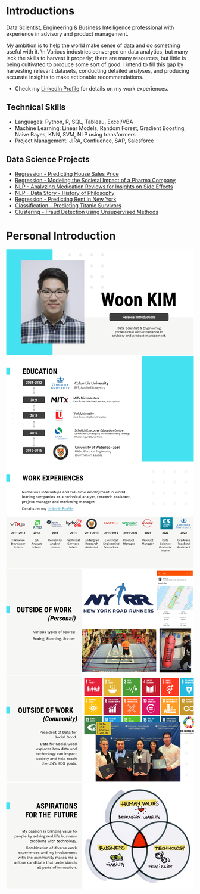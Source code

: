 # Introductions

Data Scientist, Engineering & Business Intelligence professional with experience in advisory and product management.

My ambition is to help the world make sense of data and do something useful with it. \n
Various industries converged on data analytics, but many lack the skills to harvest it properly; there are many resources, but little is being cultivated to produce some sort of good.
I intend to fill this gap by harvesting relevant datasets, conducting detailed analyses, and producing accurate insights to make actionable recommendations.


* Check my [LinkedIn Profile](https://www.linkedin.com/in/woonsup-kim) for details on my work experiences.

## Technical Skills
* Languages: Python, R, SQL, Tableau, Excel/VBA
* Machine Learning: Linear Models, Random Forest, Gradient Boosting, Naive Bayes, KNN, SVM, NLP using transformers
* Project Management: JIRA, Confluence, SAP, Salesforce

## Data Science Projects
* [Regression - Predicting House Sales Price](https://github.com/woonsupkim/HouseSalesPrice_Prediction)
* [Regression - Modeling the Societal Impact of a Pharma Company](https://github.com/woonsupkim/BurdenofCare)
* [NLP - Analyzing Medication Reviews for Insights on Side Effects](https://github.com/woonsupkim/DrugReview)
* [NLP - Data Story - History of Philosophy](https://github.com/woonsupkim/NLP_Philosophy_DataStory)
* [Regression - Predicting Rent in New York](https://github.com/woonsupkim/Predicting_Rent_in_NY)
* [Classification - Predicting Titanic Survivors](https://github.com/woonsupkim/Titanic)
* [Clustering - Fraud Detection using Unsupervised Methods](https://github.com/woonsupkim/Fraud_Detection)


# Personal Introduction

![1](https://github.com/woonsupkim/woonsupkim/blob/main/PersonalIntroduction/PersonalIntro2/Slide1.png)
![1](https://github.com/woonsupkim/woonsupkim/blob/main/PersonalIntroduction/PersonalIntro2/Slide22.png)
![1](https://github.com/woonsupkim/woonsupkim/blob/main/PersonalIntroduction/PersonalIntro2/Slide3.png)
![1](https://github.com/woonsupkim/woonsupkim/blob/main/PersonalIntroduction/PersonalIntro2/Slide4.png)
![1](https://github.com/woonsupkim/woonsupkim/blob/main/PersonalIntroduction/PersonalIntro2/Slide5.png)
![1](https://github.com/woonsupkim/woonsupkim/blob/main/PersonalIntroduction/PersonalIntro2/Slide6.png)



